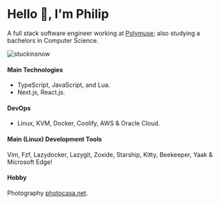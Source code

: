 # Hello 👋, I'm Philip 

A full stack software engineer working at [Polymuse](https://polymuse.tech/); also studying a bachelors in Computer Science. 

<p align="left"> <img src="https://komarev.com/ghpvc/?username=stuckinsnow&label=Profile%20views&color=0e75b6&style=flat" alt="stuckinsnow" /></p>

#### Main Technologies 

*  TypeScript, JavaScript, and Lua.
*  Next.js, React.js.
  
#### DevOps

* Linux, KVM, Docker, Coolify, AWS & Oracle Cloud.

#### Main (Linux) Development Tools

Vim, Fzf, Lazydocker, Lazygit, Zoxide, Starship, Kitty, Beekeeper, Yaak & Microsoft Edge! 

#### Hobby

Photography [photocasa.net](https://photocasa.net).
